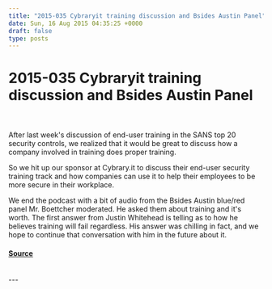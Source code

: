 ```yaml
---
title: "2015-035 Cybraryit training discussion and Bsides Austin Panel"
date: Sun, 16 Aug 2015 04:35:25 +0000
draft: false
type: posts
---
```

# 2015-035 Cybraryit training discussion and Bsides Austin Panel

<br/>

<br/>
After last week's discussion of end-user training in the SANS top 20 security controls, we realized that it would be great to discuss how a company involved in training does proper training.

So we hit up our sponsor at Cybrary.it to discuss their end-user security training track and how companies can use it to help their employees to be more secure in their workplace.

We end the podcast with a bit of audio from the Bsides Austin blue/red panel Mr. Boettcher moderated. He asked them about training and it's worth. The first answer from Justin Whitehead is telling as to how he believes training will fail regardless. His answer was chilling in fact, and we hope to continue that conversation with him in the future about it.

#### [Source](http://brakeingsecurity.com/2015-035-cybraryit-training-discussion-and-bsides-austin-panel)

<br/>
---
